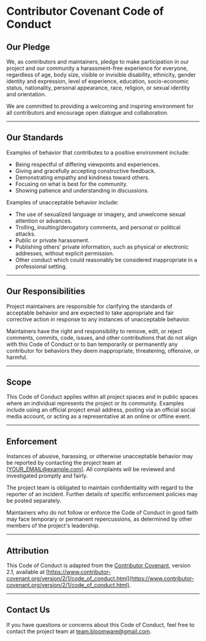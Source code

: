 # Contributor Covenant Code of Conduct

## Our Pledge

We, as contributors and maintainers, pledge to make participation in our project and our community a harassment-free experience for everyone, regardless of age, body size, visible or invisible disability, ethnicity, gender identity and expression, level of experience, education, socio-economic status, nationality, personal appearance, race, religion, or sexual identity and orientation.

We are committed to providing a welcoming and inspiring environment for all contributors and encourage open dialogue and collaboration.

---

## Our Standards

Examples of behavior that contributes to a positive environment include:

- Being respectful of differing viewpoints and experiences.
- Giving and gracefully accepting constructive feedback.
- Demonstrating empathy and kindness toward others.
- Focusing on what is best for the community.
- Showing patience and understanding in discussions.

Examples of unacceptable behavior include:

- The use of sexualized language or imagery, and unwelcome sexual attention or advances.
- Trolling, insulting/derogatory comments, and personal or political attacks.
- Public or private harassment.
- Publishing others’ private information, such as physical or electronic addresses, without explicit permission.
- Other conduct which could reasonably be considered inappropriate in a professional setting.

---

## Our Responsibilities

Project maintainers are responsible for clarifying the standards of acceptable behavior and are expected to take appropriate and fair corrective action in response to any instances of unacceptable behavior.

Maintainers have the right and responsibility to remove, edit, or reject comments, commits, code, issues, and other contributions that do not align with this Code of Conduct or to ban temporarily or permanently any contributor for behaviors they deem inappropriate, threatening, offensive, or harmful.

---

## Scope

This Code of Conduct applies within all project spaces and in public spaces where an individual represents the project or its community. Examples include using an official project email address, posting via an official social media account, or acting as a representative at an online or offline event.

---

## Enforcement

Instances of abusive, harassing, or otherwise unacceptable behavior may be reported by contacting the project team at [YOUR_EMAIL@example.com]. All complaints will be reviewed and investigated promptly and fairly.

The project team is obligated to maintain confidentiality with regard to the reporter of an incident. Further details of specific enforcement policies may be posted separately.

Maintainers who do not follow or enforce the Code of Conduct in good faith may face temporary or permanent repercussions, as determined by other members of the project's leadership.

---

## Attribution

This Code of Conduct is adapted from the [Contributor Covenant](https://www.contributor-covenant.org), version 2.1, available at [https://www.contributor-covenant.org/version/2/1/code_of_conduct.html](https://www.contributor-covenant.org/version/2/1/code_of_conduct.html).

---

## Contact Us

If you have questions or concerns about this Code of Conduct, feel free to contact the project team at [team.bloomware@gmail.com](mailto:team.bloomware@gmail.com).
